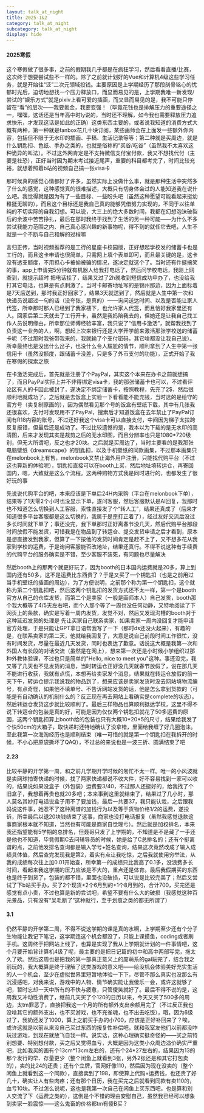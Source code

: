 ```yaml
---
layout: talk_at_night
title: 2025-1&2
category: talk_at_night
subcategory: talk_at_night
display: hide
---
```


<!-- more -->

#### 2025寒假

这个寒假做了很多事，之前的假期我几乎都是在疯狂学习，然后看看直播/比赛，这次终于想要尝试些不一样的。除了之前就计划好的Vue和计算机4级这些学习任务，就是开始往“泛”二次元领域投钱。主要原因是上学期经历了那段刻骨铭心的忧郁时光后，迫切地想找一个压力释放口，而显而易见的是，上学期我唯一新发现/尝试的“娱乐方式”就是pixiv上看可爱的插画，而又显而易见的是，我不可能只停留在“看”的层次——我要氪金，我要变强！（毕竟花钱也是排解压力的重要途径之一，嘿嘿，这话还是当年高中时ly说的，当时还不理解，如今我也需要释放压力追求快乐，才发现这话是如此的正确）这类东西主要的，或者说我知道的消费方式大概有两种，第一种就是fanbox花几十块订阅，某些画师会在上面发一些额外你内容，包括但不限于无水印的插画、手稿、生活记录等等；第二种就是买周边，就是什么钥匙扣、色纸、手办之类的，也就是俗称的“买谷/吃谷”（虽然我不太喜欢这种诡异的叫法）。不过这外网肯定是不支持微信支付宝付款，我又不想找代付（主要是社恐），正好当时因为期末考试接近尾声，重要的科目都考完了，时间比较充裕，就想着照着b站的视频自己搞一张visa卡

那时候真的感觉心情都好了许多，虽然实际上没做什么事，就是那种生活中突然多了什么的感觉，这种感觉真的很难描述，大概只有切身体会过的人能知道我在说什么吧。我觉得就是因为有了一些目标、一些盼头吧（虽然这种愿望可能看起来挺幼稚挺无聊的），而且这个目标还是我自己真的能够凭借努力实现的，不同于以往单纯的不切实际的自我幻想。可以说，大三上的绝大多数时间，我都在幻想泡沫破裂后的余波中苦苦挣扎，最后在那时我终于找到了生活的另一种可能——为什么不多尝试我能力范围之内、自己真心感兴趣的新事物呢，得不到的就任它去吧，人生不就是一个不断与自己和解的过程嘛

言归正传，当时视频推荐的是工行的星座卡校园版，正好想起学校发的储蓄卡也是工行的，而且这卡申请也很简单，只需网上填个表单即可，而且最关键的是，这卡没有透支额度，不用担心卡被偷被骗的情况，遂决定就这个了。当时还有件挺搞笑的事，app上申请完5分钟就有机器人给我打电话了，然后问学校电话，我刚上网查到，就提示超时 把电话挂了，结果又过了2h就收到短信成功申办了，也没给我打其它电话，也算是有点刺激了。当时卡邮寄地址写的是锦州那边，因为上面标着是7天后送到，那时我正好回家了，结果3天就送到了，然后就是人生中第一次和快递员说超过一句的话（没夸张，是真的）——询问送达时间、以及是否能让家人代签，所幸那时那人已经到了我家楼下，也允许家人代签，而且恰好我家里还有人。回家后第二天就去了工行开卡，虽然是我妈陪我去的，但她还是让我自己找工作人员说明缘由，所幸那位师傅经验丰富，我只说了“信用卡激活”，就帮我找到了负责这一业务的人，啊，想起上次来银行还是大学开学前来激活那张学校送的储蓄卡呢（不过那时我爸带我来的，我就输了个支付密码，其它啥都没让我自己说）。所幸最终也是没出什么岔子，也没什么令人尴尬的情节，顺利拿到了人生中第一张信用卡（虽然没额度，跟储蓄卡没差，只是多了外币支付的功能），正式开始了我在寒假的探索之旅

在卡激活完成后，首先就是注册了个PayPal，其实这个本来在办卡之前就想搞了，而且PayPal实际上并不非得绑定visa卡，我的那张储蓄卡也可以，不过看评论区有人的卡因此被封了，遂决定不绑定储蓄卡，按照教程，先充了2$，然后很顺利地就成功了。之后就是去饭盒上实验一下看看能不能充钱，当时选的是绘守的官方号（卖复制原画的），因为偶然看见那个号的饭盒有壁纸下载，其中有几张我还很喜欢，支付时发现用不了PayPal，搜索后才知道饭盒在去年禁止了PayPal订阅有R18内容的账号，不过还好我这个visa卡可以直接支付，中间因为梯子太拉跨反复报错，但最后还是成功了。不过比较遗憾的是，我本以为下载的是无水印的高清图，后来才发现其实是裁剪之后的无水印图，而且分辨率也只是1080*720级别，但无大所谓吧，反之也才20块。之后就是买周边了，当时主要看的是我那张电脑壁纸《dreamscape》的钥匙扣，以及手机壁纸的同款画集，不过那本画集只在melonbook上有售，melonbook又禁止海外用户注册，只能找代购平台（不过这也算新的体验呢），钥匙扣直接可以在booth上买，然后地址填转运仓，再寄回国内，嗯，大致就是这么个流程。这两种购物方式我是同时进行的，也都发生了很好玩的事

先说说代购平台的吧，本来应该是下单后24H内采购（平台在melonbook下单），结果等了1天零2个小时也没显示下单，遂问客服，然后客服默认是AI回复，我那时也不知道怎么切换到人工客服，索性直接发了个“转人工”，结果还真成了（后来才知道很多平台客服都是这么切换的，我属于是歪打正着了），经过友好交流后没过多长时间就下单了；事还没完，我下单那时正好离春节没几天，然后代购平台那段时间放假不能发货，可惜我是在物品到了转运仓、提交发货申请之后才看到，原本是想直接发到我家，但算了一下按他的发货时间肯定是赶不上了，又不想多花从我家到学校的运费，于是询问客服能否改地址，结果还真行。不得不说这种有手续费的代购平台的服务确实是不错，至少客服不装死，有问题也尽量解决

然后booth上的那两个就更好玩了，因为booth的日本国内运费就是20多，算上到国内还有50多，这不是运费比东西贵了？于是又买了一个钥匙扣（也是之前用过当手机壁纸的插画的周边），为了方便说明，之前那个称为第一个钥匙扣，这个就称为第二个钥匙扣吧，然后这两个钥匙扣的发货方式还不太一样，第一个是booth官方从自己的仓库发货，而第二个是卖家（一般是画师本人）自己发货，booth那个我大概等了4/5天左右吧，而个人那个等了一周也没任何动静，又特地阅读了下网页上的条款，确实是写着一周内发货，发觉不对，然后又发现沟槽的booth对于这种延迟发货的处理是 先让买家自己联系卖家，如果卖家一周内没回复才能申请官方处理，于是只能让GPT拿日语帮我写了一下（那时ds还没火起来），有趣的是，在联系卖家的第二天，他就给我回复了，大意是说自己前段时间工作很忙，没有时间发货，尽量在最近几天发货，同时也表达了歉意。话说这大概是我第一次和外国人有长段的对话交流（虽然是在网上），想来第一次还是小时候小学组织过那种外教体验课，不过也只是简单的"Hello, nice to meet you"这种。事还没完，我又等了几天也不见发货的消息，当时转运仓正好没几天就春节放假了，说在那几天不能进行收获，我就有点慌，本想再给卖家发个消息，结果就在转运仓放假的前一天下午，转运仓提示我说我的物品到了，想来应该是卖家发货时没去网站填物流编号，有点奇怪，如果他不填单号、不告诉网站发货的话，他是怎么拿到货款的（可能是有自动确认的机制什么的？反正现在再去网站上看确实是complete的状态）。然后转运仓发货这步就比较顺利了。最后三样物品也算顺利抵达学校，这里不得不说下转运仓的包装是真的好，可能是因为仅仅两个钥匙扣就花了50多运费的原因，这两个钥匙扣算上booth给的包装也只有大概10\*20\*5的尺寸，结果给我发了个快50cm的大箱子，取快递时还特地确认了没拿错，里面给我缠了好几圈泡沫。至此我第一次海淘经历也是顺利结束（唯一可惜的就是第一个钥匙扣在我拆开的时候，不小心把原袋撕坏了QAQ），不过总的来说也是一波三折、圆满结束了吧

#### 2.23

比较平静的开学第一周，和之前几学期开学时候的匆忙不太一样。唯一的小风波就是卖网球拍寄快递的时候，找了两家快递都说不收大件，好不容易找到一家可以收的，结果说如果没盒子（外包装）运费要3/40，不过那人还挺好的，给我找了个旧盒子，我想着再贵也就20多吧；本来事到这里就结束了，结果过了几小时，那人莫名其妙打电话说盒子用不了要加钱，最后一共要37，我只能认栽，之后跟我妈说这件事，她忍不了这种离谱的加钱行为以及等于货物价格1/2的运费，遂投诉，所幸最后以退20块钱结束了这事，商家也没打电话报复（虽然我感觉退款这事商家根本就不知道，当然也有可能是商家自觉理亏）。然后就是加权排名，本来我还指望能有5学期的总排名，但聂哥只发了上学期的，不知道是不是藏了一手还是他也不知道，毕竟假期C去问辅导员的时候，她是给了C总排名的；还有个挺离谱的点，之前他发排名查询都是输入学号+姓名查询，结果这次竟然改成了输入成绩具体值，然后查完发现我是第2，着实有点让我吃惊，之后我就使用穷举法，从我的成绩每次往上加0.01开始查，所幸第一的成绩只比我高了0.1多，没浪费多长时间，看起来我这学期的压力应该是不大的，重点还是体育。最后我假期买的东西也是终于到货了，包装的都不错，里面也没破损，可以说是比较完美了；然后又尝试了下b站买手办，买了2个现货+2个6月到的+1个8月到的，合计700，买完还是感觉有点小贵，不过也算是新的尝试吧，希望不要有什么大的破损（我感觉这种百元景品，只有没有“呆毛断了”这种就行，至于划痕之类的都无所谓了）


#### 3.1

仍然平静的开学第二周，不得不说这学期的课是真的水啊，上学期至少还有个分子生物能让我记下笔记，这学期连这个机会都没了，只能上课摸鱼，coding或者刷手机。这周终于把网站上线了，也算是实现了我从上学期就计划的一件事情吧，这个月要开始背计算机4级了呢，最主要的是把日记篇的初中和高中两部写完，拖太久了欸。然后这周也是把我的第一部真正意义上的废萌系的gal玩完了，结合我之前玩的，我大概算是终于理解了这类游戏的意义吧——给没机会体验美好充实生活的人一个机会，至少在虚拟世界里短暂地体验一下下，尽管不那么真实也没那么有沉浸感吧，对我来说，游戏中的人物、情节确实能让我傻乐一会，或许这就够了吧，暂时忘却一天中所有的不快与疲惫，只管傻笑就好了。最后不得不说的是，这周我又冲动性消费了，继前几天买了个120的日历以来，今天又买了500多的周边，太tm罪恶了，直接把我这一个月的所有额外支出余额用完了（不过反正我也没啥其它的额外支出，也不买游戏，也不充雀魂，也不出去吃饭），哦，因为6级过了，我奶还发了1000，算上之前买手办的小700，应该是正好补回来了？唉，或许这就是以前从来没自己买过东西的报复性补偿吧，就和我室友他们以前都没咋玩过游戏，到现在就放飞自我一样。说实话，这种心理确实挺奇怪的——买之前特别想要、特别想付款，买之后又觉得血亏，大概是因为这类小众周边溢价确实严重吧，比如我买的画有个13cm\*13cm左右的，还有个24\*27左右的，结果因为13的那个发行的早、存量更少（整个闲鱼上就看到3张，另外2张还是和其它打包卖的），卖的比24的还贵；还有个立牌，官网好像110，然后因为现在没卖的（整个闲鱼上就看到这一个同款），直接卖到了198，即使算上代购+运费钱，也还贵了好几十，确实让人有些肉疼；还有那个日历，我在买完之后就看到同款有卖110的，血亏10块。不过怎么说呢，这也是我第一次自己在闲鱼上买东西吧，也是算和别人交流了下（运费之类的），这倒是个不错的理由安慰自己，虽然我已经可以想象到卖家一脸震惊——这么鬼畜的价格都tm有傻B买？
